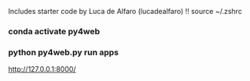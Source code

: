 Includes starter code by Luca de Alfaro (lucadealfaro)
!! source ~/.zshrc
### conda activate py4web
### python py4web.py run apps
http://127.0.0.1:8000/